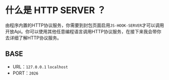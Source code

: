 # 什么是 HTTP SERVER ？

由程序内置的HTTP协议服务，你需要到封包页面启用`JS-HOOK-SERVER`才可以调用开放Api。你可以使用其他任意编程语言调用HTTP协议服务，在接下来我会带你去详细了解HTTP协议服务。

## BASE

- URL：`127.0.0.1` `localhost`
- PORT：`2026`